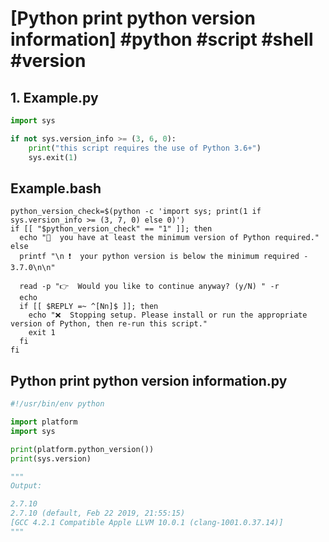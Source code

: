 # [Python print python version information] #python #script #shell #version

## 1. Example.py

```python
import sys

if not sys.version_info >= (3, 6, 0):
    print("this script requires the use of Python 3.6+")
    sys.exit(1)
```

## Example.bash

```shell
python_version_check=$(python -c 'import sys; print(1 if sys.version_info >= (3, 7, 0) else 0)')
if [[ "$python_version_check" == "1" ]]; then
  echo "🐍  you have at least the minimum version of Python required."
else
  printf "\n ❗️  your python version is below the minimum required - 3.7.0\n\n"

  read -p "👉  Would you like to continue anyway? (y/N) " -r
  echo
  if [[ $REPLY =~ ^[Nn]$ ]]; then
    echo "❌  Stopping setup. Please install or run the appropriate version of Python, then re-run this script."
    exit 1
  fi
fi
```

## Python print python version information.py

```python
#!/usr/bin/env python

import platform
import sys

print(platform.python_version())
print(sys.version)

"""
Output:

2.7.10
2.7.10 (default, Feb 22 2019, 21:55:15) 
[GCC 4.2.1 Compatible Apple LLVM 10.0.1 (clang-1001.0.37.14)]
"""
```

